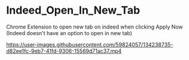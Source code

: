 # Indeed_Open_In_New_Tab
Chrome Extension to open new tab on indeed when clicking Apply Now (Indeed doesn't have an option to open in new tab)



https://user-images.githubusercontent.com/59824057/134238735-d82ee1fc-9eb7-41fd-9306-15569d71ac37.mp4

